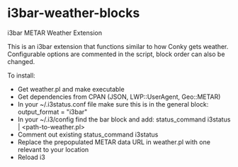 # i3bar-weather-blocks
i3bar METAR Weather Extension

This is an i3bar extension that functions similar to how Conky gets weather.  
Configurable options are commented in the script, block order can also be changed.

To install:
- Get weather.pl and make executable
- Get dependencies from CPAN (JSON, LWP::UserAgent, Geo::METAR)
- In your ~/.i3status.conf file make sure this is in the general block:
output_format = "i3bar"
- In your ~/.i3/config find the bar block and add:
status_command i3status | \<path-to-weather.pl\>
- Comment out existing status_command i3status
- Replace the prepopulated METAR data URL in weather.pl with one relevant to your location
- Reload i3
